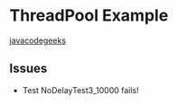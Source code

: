 # ThreadPool Example

[javacodegeeks](https://www.javacodegeeks.com/2016/12/implement-thread-pool-java.html)

## Issues

* Test NoDelayTest3_10000 fails!
